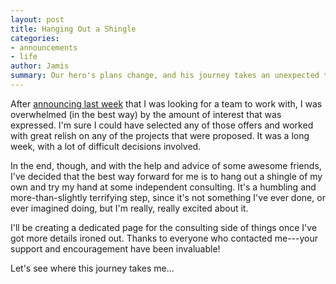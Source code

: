 ```yaml
---
layout: post
title: Hanging Out a Shingle
categories:
- announcements
- life
author: Jamis
summary: Our hero's plans change, and his journey takes an unexpected turn.
---
```


After [announcing last week](http://weblog.jamisbuck.org/2015/1/20/getting-back-in-the-pool.html) that I was looking for a team to work with, I was overwhelmed (in the best way) by the amount of interest that was expressed. I'm sure I could have selected any of those offers and worked with great relish on any of the projects that were proposed. It was a long week, with a lot of difficult decisions involved.

In the end, though, and with the help and advice of some awesome friends, I've decided that the best way forward for me is to hang out a shingle of my own and try my hand at some independent consulting. It's a humbling and more-than-slightly terrifying step, since it's not something I've ever done, or ever imagined doing, but I'm really, really excited about it.

I'll be creating a dedicated page for the consulting side of things once I've got more details ironed out. Thanks to everyone who contacted me---your support and encouragement have been invaluable!

Let's see where this journey takes me...
